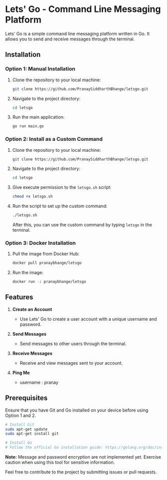 # Lets' Go - Command Line Messaging Platform

Lets' Go is a simple command line messaging platform written in Go. It allows you to send and receive messages through the terminal.

## Installation

### Option 1: Manual Installation

1. Clone the repository to your local machine:

   ```bash
   git clone https://github.com/PranaySiddharthBhange/letsgo.git
   ```

2. Navigate to the project directory:

   ```bash
   cd letsgo
   ```

3. Run the main application:
   ```bash
   go run main.go
   ```

### Option 2: Install as a Custom Command

1. Clone the repository to your local machine:

   ```bash
   git clone https://github.com/PranaySiddharthBhange/letsgo.git
   ```

2. Navigate to the project directory:

   ```bash
   cd letsgo
   ```

3. Give execute permission to the `letsgo.sh` script:

   ```bash
   chmod +x letsgo.sh
   ```

4. Run the script to set up the custom command:

   ```bash
   ./letsgo.sh
   ```

   After this, you can use the custom command by typing `letsgo` in the terminal.

### Option 3: Docker Installation

1. Pull the image from Docker Hub:

   ```bash
   docker pull pranaybhange/letsgo
   ```

2. Run the image:

   ```bash
   docker run -i pranaybhange/letsgo
   ```

## Features

1. **Create an Account**

   - Use Lets' Go to create a user account with a unique username and password.

2. **Send Messages**

   - Send messages to other users through the terminal.

3. **Receive Messages**
   - Receive and view messages sent to your account.
4. **Ping Me**
   - username : pranay

## Prerequisites

Ensure that you have Git and Go installed on your device before using Option 1 and 2.

```bash
# Install Git
sudo apt-get update
sudo apt-get install git

# Install Go
# Follow the official Go installation guide: https://golang.org/doc/install
```

**Note:** Message and password encryption are not implemented yet. Exercise caution when using this tool for sensitive information.

Feel free to contribute to the project by submitting issues or pull requests.

